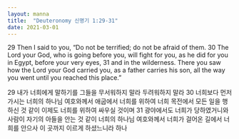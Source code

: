 ```yaml
---
layout: manna
title:  "Deuteronomy 신명기 1:29-31"
date: 2021-03-01
---
```

29 Then I said to you, “Do not be terrified; do not be afraid of them.
30 The Lord your God, who is going before you, will fight for you, as he did for you in Egypt, before your very eyes,
31 and in the wilderness. There you saw how the Lord your God carried you, as a father carries his son, all the way you went until you reached this place.”


29 내가 너희에게 말하기를 그들을 무서워하지 말라 두려워하지 말라
30 너희보다 먼저 가시는 너희의 하나님 여호와께서 애굽에서 너희를 위하여 너희 목전에서 모든 일을 행하신 것 같이 이제도 너희를 위하여 싸우실 것이며
31 광야에서도 너희가 당하였거니와 사람이 자기의 아들을 안는 것 같이 너희의 하나님 여호와께서 너희가 걸어온 길에서 너희를 안으사 이 곳까지 이르게 하셨느니라 하나
